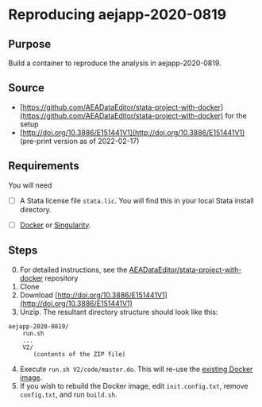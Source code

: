 # Reproducing aejapp-2020-0819

## Purpose

Build a container to reproduce the analysis in aejapp-2020-0819.

## Source

- [https://github.com/AEADataEditor/stata-project-with-docker](https://github.com/AEADataEditor/stata-project-with-docker) for the setup
- [http://doi.org/10.3886/E151441V1](http://doi.org/10.3886/E151441V1) (pre-print version as of 2022-02-17)

## Requirements

You will need 

- [ ] A Stata license file `stata.lic`. You will find this in your local Stata install directory.
- [ ] [Docker](https://docs.docker.com/get-docker/) or [Singularity](https://github.com/sylabs/singularity/releases). 


## Steps

0. For detailed instructions, see the [AEADataEditor/stata-project-with-docker](https://github.com/AEADataEditor/stata-project-with-docker) repository
1. Clone
2. Download [http://doi.org/10.3886/E151441V1](http://doi.org/10.3886/E151441V1) 
3. Unzip. The resultant directory structure should look like this:
```
aejapp-2020-0819/
    run.sh
    ...
    V2/
       (contents of the ZIP file)
```
4. Execute `run.sh V2/code/master.do`. This will re-use the [existing Docker image](https://hub.docker.com/r/aeadataeditor/aearep-2656).
5. If you wish to rebuild the Docker image, edit `init.config.txt`, remove `config.txt`, and run `build.sh`.

